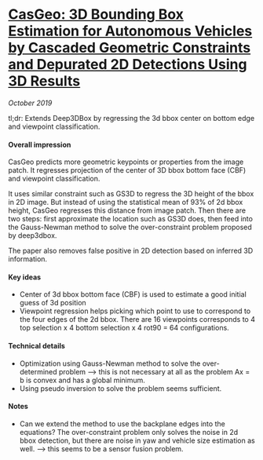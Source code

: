 # [CasGeo: 3D Bounding Box Estimation for Autonomous Vehicles by Cascaded Geometric Constraints and Depurated 2D Detections Using 3D Results](https://arxiv.org/abs/1909.01867)

_October 2019_

tl;dr: Extends Deep3DBox by regressing the 3d bbox center on bottom edge and viewpoint classification. 

#### Overall impression
CasGeo predicts more geometric keypoints or properties from the image patch. It regresses projection of the center of 3D bbox bottom face (CBF) and viewpoint classification. 

It uses similar constraint such as GS3D to regress the 3D height of the bbox in 2D image. But instead of using the statistical mean of 93% of 2d bbox height, CasGeo regresses this distance from image patch. Then there are two steps: first approximate the location such as GS3D does, then feed into the Gauss-Newman method to solve the over-constraint problem proposed by deep3dbox.

The paper also removes false positive in 2D detection based on inferred 3D information.

#### Key ideas
- Center of 3d bbox bottom face (CBF) is used to estimate a good initial guess of 3d position
- Viewpoint regression helps picking which point to use to correspond to the four edges of the 2d bbox. There are 16 viewpoints corresponds to 4 top selection x 4 bottom selection x 4 rot90 = 64 configurations.

#### Technical details
- Optimization using Gauss-Newman method to solve the over-determined problem --> this is not necessary at all as the problem Ax = b is convex and has a global minimum. 
- Using pseudo inversion to solve the problem seems sufficient. 

#### Notes
- Can we extend the method to use the backplane edges into the equations? The over-constraint problem only solves the noise in 2d bbox detection, but there are noise in yaw and vehicle size estimation as well. --> this seems to be a sensor fusion problem.
